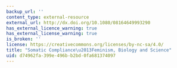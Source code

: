 ```yaml
---
backup_url: ''
content_type: external-resource
external_url: http://dx.doi.org/10.1080/08164649993290
has_external_licence_warning: true
has_external_license_warning: true
is_broken: ''
license: https://creativecommons.org/licenses/by-nc-sa/4.0/
title: "Somatic Compliance\u2013Feminism, Biology and Science"
uid: d74962fa-399e-496b-b2bd-0fa681374097
---
```

